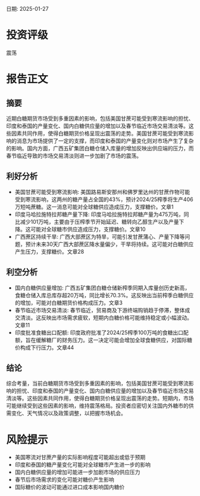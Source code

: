 
日期: 2025-01-27

# 投资评级

震荡

# 报告正文

## 摘要

近期白糖期货市场受到多重因素的影响，包括美国甘蔗可能受到寒流影响的担忧、印度和泰国的产量变化、国内白糖供应量的增加以及春节临近市场交易清淡等。这些因素共同作用，使得白糖期货价格呈现出震荡的走势。美国甘蔗可能受到寒流影响的消息为市场提供了一定的支撑，而印度和泰国的产量变化则对市场产生了复杂的影响。国内方面，广西五矿集团白糖仓储入库量的增加反映出供应端的压力，而春节临近导致的市场交易清淡则进一步加剧了市场的震荡。

## 利好分析

* 美国甘蔗可能受到寒流影响: 美国路易斯安那州和佛罗里达州的甘蔗作物可能受到寒流影响，这两州的糖产量占全国的43%，预计2024/25榨季将生产406万短吨蔗糖。这一消息可能对全球糖供应造成压力，支撑糖价。文章1
* 印度马哈拉施特拉邦糖产量下降: 印度马哈拉施特拉邦糖产量为475万吨，同比减少101万吨，主要由于压榨季节开始延迟、糖转向乙醇生产以及产量下降。这可能对全球糖市供应造成压力，支撑糖价。文章10
* 广西蔗区持续干旱: 广西大部蔗区为特旱，可能引发甘蔗蒲心、产量下降等问题，预计未来30天广西大部蔗区降水量偏少，干旱将持续。这可能对白糖供应产生压力，支撑糖价。文章28

## 利空分析

* 国内白糖供应量增加: 广西五矿集团白糖仓储新榨季同期入库量创历史新高，食糖仓储入库总库存超20万吨，同比增长70.3%。这反映出当前榨季白糖供应的增加，可能对白糖期货价格构成压力。文章3
* 春节临近市场交易清淡: 春节临近，贸易商及下游终端购销趋于停滞，整体成交清淡。这反映出市场需求疲软，短期内白糖价格可能维持稳定或小幅波动。文章11
* 印度批准食糖出口配额: 印度政府批准了2024/25榨季100万吨的食糖出口配额，旨在缓解糖厂的财务压力。这一决定可能会增加全球食糖供应，对国际糖价构成下行压力。文章44

## 结论

综合考量，当前白糖期货市场受到多重因素的影响，包括美国甘蔗可能受到寒流影响的担忧、印度和泰国的产量变化、国内白糖供应量的增加以及春节临近市场交易清淡等。这些因素共同作用，使得白糖期货价格呈现出震荡的走势。短期内，市场可能继续受到这些因素的影响，维持震荡格局。投资者应密切关注国内外糖市的供需变化、天气情况以及政策调整，以把握市场机会。

# 风险提示

* 美国寒流对甘蔗产量的实际影响程度可能超出或低于预期
* 印度和泰国的糖产量变化可能对全球糖市产生进一步的影响
* 国内白糖供应量的增加可能进一步加剧市场的供应压力
* 春节后市场需求的变化可能对糖价产生影响
* 国际糖价的波动可能通过进口成本影响国内糖价
